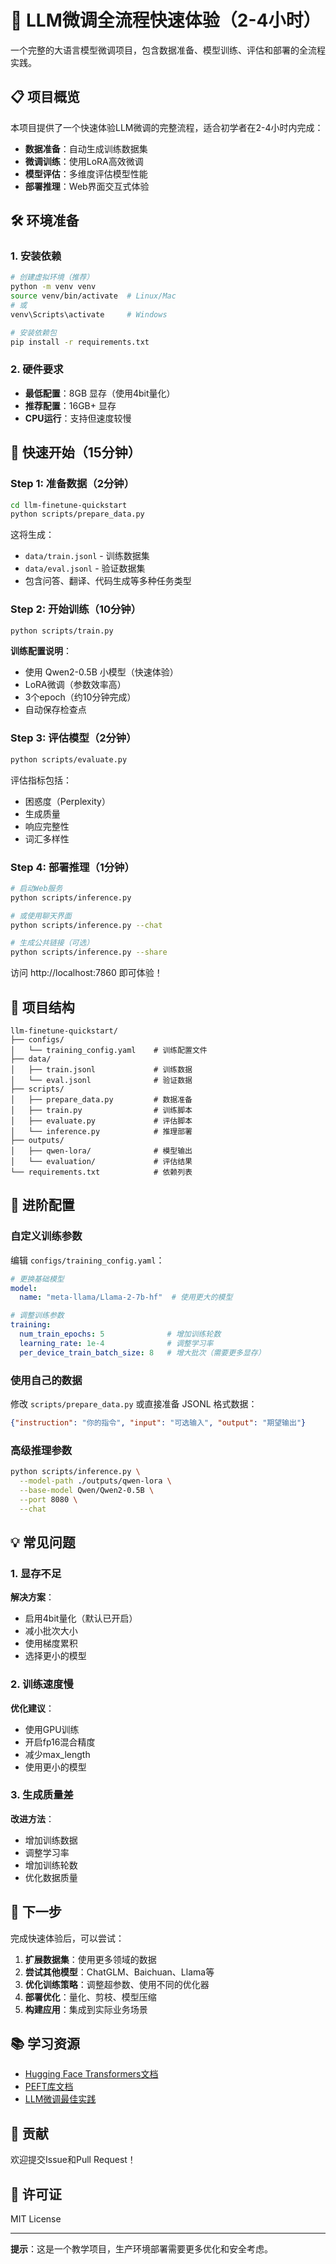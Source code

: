 # 🚀 LLM微调全流程快速体验（2-4小时）

一个完整的大语言模型微调项目，包含数据准备、模型训练、评估和部署的全流程实践。

## 📋 项目概览

本项目提供了一个快速体验LLM微调的完整流程，适合初学者在2-4小时内完成：

- **数据准备**：自动生成训练数据集
- **微调训练**：使用LoRA高效微调
- **模型评估**：多维度评估模型性能
- **部署推理**：Web界面交互式体验

## 🛠️ 环境准备

### 1. 安装依赖

```bash
# 创建虚拟环境（推荐）
python -m venv venv
source venv/bin/activate  # Linux/Mac
# 或
venv\Scripts\activate     # Windows

# 安装依赖包
pip install -r requirements.txt
```

### 2. 硬件要求

- **最低配置**：8GB 显存（使用4bit量化）
- **推荐配置**：16GB+ 显存
- **CPU运行**：支持但速度较慢

## 🎯 快速开始（15分钟）

### Step 1: 准备数据（2分钟）

```bash
cd llm-finetune-quickstart
python scripts/prepare_data.py
```

这将生成：
- `data/train.jsonl` - 训练数据集
- `data/eval.jsonl` - 验证数据集
- 包含问答、翻译、代码生成等多种任务类型

### Step 2: 开始训练（10分钟）

```bash
python scripts/train.py
```

**训练配置说明**：
- 使用 Qwen2-0.5B 小模型（快速体验）
- LoRA微调（参数效率高）
- 3个epoch（约10分钟完成）
- 自动保存检查点

### Step 3: 评估模型（2分钟）

```bash
python scripts/evaluate.py
```

评估指标包括：
- 困惑度（Perplexity）
- 生成质量
- 响应完整性
- 词汇多样性

### Step 4: 部署推理（1分钟）

```bash
# 启动Web服务
python scripts/inference.py

# 或使用聊天界面
python scripts/inference.py --chat

# 生成公共链接（可选）
python scripts/inference.py --share
```

访问 http://localhost:7860 即可体验！

## 📁 项目结构

```
llm-finetune-quickstart/
├── configs/
│   └── training_config.yaml    # 训练配置文件
├── data/
│   ├── train.jsonl             # 训练数据
│   └── eval.jsonl              # 验证数据
├── scripts/
│   ├── prepare_data.py         # 数据准备
│   ├── train.py                # 训练脚本
│   ├── evaluate.py             # 评估脚本
│   └── inference.py            # 推理部署
├── outputs/
│   ├── qwen-lora/              # 模型输出
│   └── evaluation/             # 评估结果
└── requirements.txt            # 依赖列表
```

## 🔧 进阶配置

### 自定义训练参数

编辑 `configs/training_config.yaml`：

```yaml
# 更换基础模型
model:
  name: "meta-llama/Llama-2-7b-hf"  # 使用更大的模型

# 调整训练参数
training:
  num_train_epochs: 5              # 增加训练轮数
  learning_rate: 1e-4              # 调整学习率
  per_device_train_batch_size: 8   # 增大批次（需要更多显存）
```

### 使用自己的数据

修改 `scripts/prepare_data.py` 或直接准备 JSONL 格式数据：

```json
{"instruction": "你的指令", "input": "可选输入", "output": "期望输出"}
```

### 高级推理参数

```bash
python scripts/inference.py \
  --model-path ./outputs/qwen-lora \
  --base-model Qwen/Qwen2-0.5B \
  --port 8080 \
  --chat
```

## 💡 常见问题

### 1. 显存不足

**解决方案**：
- 启用4bit量化（默认已开启）
- 减小批次大小
- 使用梯度累积
- 选择更小的模型

### 2. 训练速度慢

**优化建议**：
- 使用GPU训练
- 开启fp16混合精度
- 减少max_length
- 使用更小的模型

### 3. 生成质量差

**改进方法**：
- 增加训练数据
- 调整学习率
- 增加训练轮数
- 优化数据质量

## 🚀 下一步

完成快速体验后，可以尝试：

1. **扩展数据集**：使用更多领域的数据
2. **尝试其他模型**：ChatGLM、Baichuan、Llama等
3. **优化训练策略**：调整超参数、使用不同的优化器
4. **部署优化**：量化、剪枝、模型压缩
5. **构建应用**：集成到实际业务场景

## 📚 学习资源

- [Hugging Face Transformers文档](https://huggingface.co/docs/transformers)
- [PEFT库文档](https://github.com/huggingface/peft)
- [LLM微调最佳实践](https://github.com/huggingface/alignment-handbook)

## 🤝 贡献

欢迎提交Issue和Pull Request！

## 📄 许可证

MIT License

---

**提示**：这是一个教学项目，生产环境部署需要更多优化和安全考虑。